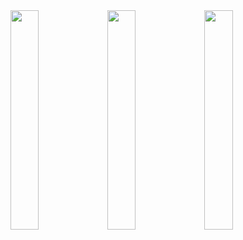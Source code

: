 <img src= "https://imgur.com/58Ej86u.png" width=30% />
<img src= "https://imgur.com/8HK2ihw.png" width=30% />
<img src= "https://imgur.com/pKbSYyO.pn" width=30% />

